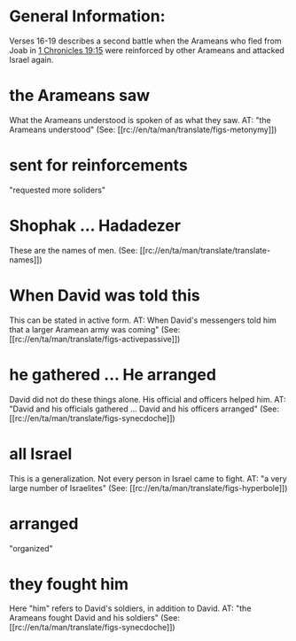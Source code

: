 # General Information:

Verses 16-19 describes a second battle when the Arameans who fled from Joab in [1 Chronicles 19:15](./14.md) were reinforced by other Arameans and attacked Israel again.

# the Arameans saw

What the Arameans understood is spoken of as what they saw. AT: "the Arameans understood" (See: [[rc://en/ta/man/translate/figs-metonymy]])

# sent for reinforcements

"requested more soliders"

# Shophak ... Hadadezer

These are the names of men. (See: [[rc://en/ta/man/translate/translate-names]])

# When David was told this

This can be stated in active form. AT: When David's messengers told him that a larger Aramean army was coming" (See: [[rc://en/ta/man/translate/figs-activepassive]])

# he gathered ... He arranged

David did not do these things alone. His official and officers helped him. AT: "David and his officials gathered ... David and his officers arranged" (See: [[rc://en/ta/man/translate/figs-synecdoche]])

# all Israel

This is a generalization. Not every person in Israel came to fight. AT: "a very large number of Israelites" (See: [[rc://en/ta/man/translate/figs-hyperbole]])

# arranged

"organized"

# they fought him

Here "him" refers to David's soldiers, in addition to David. AT: "the Arameans fought David and his soldiers" (See: [[rc://en/ta/man/translate/figs-synecdoche]])